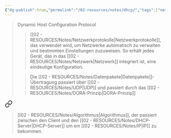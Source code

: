 ```yaml
---
{"dg-publish":true,"permalink":"/02-resources/notes/dhcp/","tags":["netzwerk","netzwerk/protocol"],"noteIcon":"","updated":"2025-07-12T13:31:41.000+02:00"}
---
```


>Dynamic Host Configuration Protocol
>>[[02 - RESOURCES/Notes/Netzwerkprotokolle\|Netzwerkprotokolle]], das verwendet wird, um Netzwerke automatisch zu verwalten und bestimmten Einstellungen zuzuweisen. 
>>So erhält jedes Gerät, das in das [[02 - RESOURCES/Notes/Netzwerk\|Netzwerk]] integriert ist, eine eindeutige Konfiguration.
>
>>Die [[02 - RESOURCES/Notes/Datenpakete\|Datenpakete]]-Übertragung passiert über [[02 - RESOURCES/Notes/UDP\|UDP]] und passiert durch das [[02 - RESOURCES/Notes/DORA-Prinzip\|DORA-Prinzip]]


<div class="transclusion internal-embed is-loaded"><a class="markdown-embed-link" href="/02-resources/notes/dora-prinzip/" aria-label="Open link"><svg xmlns="http://www.w3.org/2000/svg" width="24" height="24" viewBox="0 0 24 24" fill="none" stroke="currentColor" stroke-width="2" stroke-linecap="round" stroke-linejoin="round" class="svg-icon lucide-link"><path d="M10 13a5 5 0 0 0 7.54.54l3-3a5 5 0 0 0-7.07-7.07l-1.72 1.71"></path><path d="M14 11a5 5 0 0 0-7.54-.54l-3 3a5 5 0 0 0 7.07 7.07l1.71-1.71"></path></svg></a><div class="markdown-embed">




>[[02 - RESOURCES/Notes/Algorithmus\|Algorithmus]], der passiert zwischen den Client und den [[02 - RESOURCES/Notes/DHCP-Server\|DHCP-Server]] um ein [[02 - RESOURCES/Notes/IP\|IP]] zu bekommen.
<style> .container {font-family: sans-serif; text-align: center;} .button-wrapper button {z-index: 1;height: 40px; width: 100px; margin: 10px;padding: 5px;} .excalidraw .App-menu_top .buttonList { display: flex;} .excalidraw-wrapper { height: 800px; margin: 50px; position: relative;} :root[dir="ltr"] .excalidraw .layer-ui__wrapper .zen-mode-transition.App-menu_bottom--transition-left {transform: none;} </style><script src="https://cdn.jsdelivr.net/npm/react@17/umd/react.production.min.js"></script><script src="https://cdn.jsdelivr.net/npm/react-dom@17/umd/react-dom.production.min.js"></script><script type="text/javascript" src="https://cdn.jsdelivr.net/npm/@excalidraw/excalidraw@0/dist/excalidraw.production.min.js"></script><div id="DORA-Prinzip_2025-03-16_2331.59.excalidraw.md1"></div><script>(function(){const InitialData={"type":"excalidraw","version":2,"source":"https://github.com/zsviczian/obsidian-excalidraw-plugin/releases/tag/2.9.1","elements":[{"id":"JwCYq-vcIoy_1KJrtWYpy","type":"line","x":-264,"y":-320.2109375,"width":3,"height":608,"angle":0,"strokeColor":"#1e1e1e","backgroundColor":"transparent","fillStyle":"solid","strokeWidth":4,"strokeStyle":"solid","roughness":1,"opacity":100,"groupIds":[],"frameId":null,"index":"a0","roundness":{"type":2},"seed":1418323308,"version":113,"versionNonce":325317460,"isDeleted":false,"boundElements":null,"updated":1742164344189,"link":null,"locked":false,"points":[[0,0],[3,608]],"lastCommittedPoint":null,"startBinding":null,"endBinding":null,"startArrowhead":null,"endArrowhead":null},{"id":"5ppuDd62Y7r_Zmrpjwk13","type":"line","x":169.58631454703863,"y":-326.1728068366647,"width":3,"height":608,"angle":0,"strokeColor":"#1e1e1e","backgroundColor":"transparent","fillStyle":"solid","strokeWidth":4,"strokeStyle":"solid","roughness":1,"opacity":100,"groupIds":[],"frameId":null,"index":"a1","roundness":{"type":2},"seed":1330716524,"version":106,"versionNonce":630241132,"isDeleted":false,"boundElements":[],"updated":1742164358189,"link":null,"locked":false,"points":[[0,0],[3,608]],"lastCommittedPoint":null,"startBinding":null,"endBinding":null,"startArrowhead":null,"endArrowhead":null},{"id":"m8uS6KKS","type":"text","x":-289,"y":-371.2109375,"width":54.279937744140625,"height":25,"angle":0,"strokeColor":"#1e1e1e","backgroundColor":"transparent","fillStyle":"solid","strokeWidth":1,"strokeStyle":"solid","roughness":1,"opacity":100,"groupIds":[],"frameId":null,"index":"a2","roundness":null,"seed":1189430228,"version":27,"versionNonce":1567926356,"isDeleted":false,"boundElements":null,"updated":1742164353611,"link":null,"locked":false,"text":"Client","rawText":"Client","fontSize":20,"fontFamily":5,"textAlign":"left","verticalAlign":"top","containerId":null,"originalText":"Client","autoResize":true,"lineHeight":1.25},{"id":"3Zy4pdyz","type":"text","x":98.51026774308536,"y":-371.2746046975326,"width":122.71987915039062,"height":25,"angle":0,"strokeColor":"#1e1e1e","backgroundColor":"transparent","fillStyle":"solid","strokeWidth":4,"strokeStyle":"solid","roughness":1,"opacity":100,"groupIds":[],"frameId":null,"index":"a3","roundness":null,"seed":619675732,"version":105,"versionNonce":2077022188,"isDeleted":false,"boundElements":null,"updated":1742164402287,"link":null,"locked":false,"text":"DHCP-Server","rawText":"DHCP-Server","fontSize":20,"fontFamily":5,"textAlign":"left","verticalAlign":"top","containerId":null,"originalText":"DHCP-Server","autoResize":true,"lineHeight":1.25},{"id":"mtMnUYl3","type":"text","x":-113.88909504050235,"y":-290.97769852301377,"width":161.1598663330078,"height":25,"angle":0,"strokeColor":"#1e1e1e","backgroundColor":"transparent","fillStyle":"solid","strokeWidth":1,"strokeStyle":"solid","roughness":1,"opacity":100,"groupIds":[],"frameId":null,"index":"a5","roundness":null,"seed":256326612,"version":68,"versionNonce":1083676500,"isDeleted":false,"boundElements":null,"updated":1742164548537,"link":null,"locked":false,"text":"DHCPDISCOVER","rawText":"DHCPDISCOVER","fontSize":20,"fontFamily":5,"textAlign":"left","verticalAlign":"top","containerId":null,"originalText":"DHCPDISCOVER","autoResize":true,"lineHeight":1.25},{"id":"jV0p7WsdDGvZzrnhxZT8n","type":"arrow","x":-262.2867824843751,"y":-296.3322542555246,"width":430.6592682005174,"height":120.0950357148867,"angle":0,"strokeColor":"#1e1e1e","backgroundColor":"transparent","fillStyle":"solid","strokeWidth":1,"strokeStyle":"solid","roughness":1,"opacity":100,"groupIds":[],"frameId":null,"index":"a6","roundness":{"type":2},"seed":1692920276,"version":136,"versionNonce":779789652,"isDeleted":false,"boundElements":null,"updated":1742164475497,"link":null,"locked":false,"points":[[0,0],[430.6592682005174,120.0950357148867]],"lastCommittedPoint":[430.6592682005174,120.0950357148867],"startBinding":null,"endBinding":null,"startArrowhead":null,"endArrowhead":"arrow","elbowed":false},{"id":"aDpdTkPUuEpbhdxxnFBSC","type":"arrow","x":168.37248571614225,"y":-159.40861480988946,"width":428.36445860086985,"height":81.84820905409475,"angle":0,"strokeColor":"#1e1e1e","backgroundColor":"transparent","fillStyle":"solid","strokeWidth":1,"strokeStyle":"solid","roughness":1,"opacity":100,"groupIds":[],"frameId":null,"index":"a7","roundness":{"type":2},"seed":493775212,"version":92,"versionNonce":69607148,"isDeleted":false,"boundElements":null,"updated":1742164488022,"link":null,"locked":false,"points":[[0,0],[-428.36445860086985,81.84820905409475]],"lastCommittedPoint":[-428.36445860086985,81.84820905409475],"startBinding":null,"endBinding":null,"startArrowhead":null,"endArrowhead":"arrow","elbowed":false},{"id":"1pquZXGQ","type":"text","x":-123.8332699723083,"y":-156.3488686770261,"width":124.23988342285156,"height":25,"angle":0,"strokeColor":"#1e1e1e","backgroundColor":"transparent","fillStyle":"solid","strokeWidth":1,"strokeStyle":"solid","roughness":1,"opacity":100,"groupIds":[],"frameId":null,"index":"a8","roundness":null,"seed":1984704724,"version":14,"versionNonce":343840852,"isDeleted":false,"boundElements":null,"updated":1742164512943,"link":null,"locked":false,"text":"DHCPOFFER","rawText":"DHCPOFFER","fontSize":20,"fontFamily":5,"textAlign":"left","verticalAlign":"top","containerId":null,"originalText":"DHCPOFFER","autoResize":true,"lineHeight":1.25},{"id":"GWOxOu7nLz0cSInUN6s3O","type":"arrow","x":-262.2867824843751,"y":-56.142182825751206,"width":429.8943316673015,"height":105.56124158378583,"angle":0,"strokeColor":"#1e1e1e","backgroundColor":"transparent","fillStyle":"solid","strokeWidth":1,"strokeStyle":"solid","roughness":1,"opacity":100,"groupIds":[],"frameId":null,"index":"a9","roundness":{"type":2},"seed":1261465044,"version":79,"versionNonce":884419948,"isDeleted":false,"boundElements":null,"updated":1742164517122,"link":null,"locked":false,"points":[[0,0],[429.8943316673015,105.56124158378583]],"lastCommittedPoint":[429.8943316673015,105.56124158378583],"startBinding":null,"endBinding":null,"startArrowhead":null,"endArrowhead":"arrow","elbowed":false},{"id":"HFjN8FGH","type":"text","x":-91.70593557724294,"y":-44.6681348275136,"width":156.13986206054688,"height":25,"angle":0,"strokeColor":"#1e1e1e","backgroundColor":"transparent","fillStyle":"solid","strokeWidth":1,"strokeStyle":"solid","roughness":1,"opacity":100,"groupIds":[],"frameId":null,"index":"aA","roundness":null,"seed":1570826836,"version":33,"versionNonce":868233172,"isDeleted":false,"boundElements":null,"updated":1742164526342,"link":null,"locked":false,"text":"DHCPREQUEST","rawText":"DHCPREQUEST","fontSize":20,"fontFamily":5,"textAlign":"left","verticalAlign":"top","containerId":null,"originalText":"DHCPREQUEST","autoResize":true,"lineHeight":1.25},{"id":"oOeJnf8AFnFBy6WSoB-Mn","type":"arrow","x":168.37248571614225,"y":71.60221822129392,"width":429.1293951340857,"height":65.78454185656221,"angle":0,"strokeColor":"#1e1e1e","backgroundColor":"transparent","fillStyle":"solid","strokeWidth":1,"strokeStyle":"solid","roughness":1,"opacity":100,"groupIds":[],"frameId":null,"index":"aB","roundness":{"type":2},"seed":890411500,"version":86,"versionNonce":933619692,"isDeleted":false,"boundElements":null,"updated":1742164535284,"link":null,"locked":false,"points":[[0,0],[-429.1293951340857,65.78454185656221]],"lastCommittedPoint":[-429.1293951340857,65.78454185656221],"startBinding":null,"endBinding":null,"startArrowhead":null,"endArrowhead":"arrow","elbowed":false},{"id":"xUsjRaVF","type":"text","x":-87.88125291116393,"y":66.24766248878302,"width":89.5599365234375,"height":25,"angle":0,"strokeColor":"#1e1e1e","backgroundColor":"transparent","fillStyle":"solid","strokeWidth":1,"strokeStyle":"solid","roughness":1,"opacity":100,"groupIds":[],"frameId":null,"index":"aC","roundness":null,"seed":719566804,"version":17,"versionNonce":859206996,"isDeleted":false,"boundElements":null,"updated":1742164546534,"link":null,"locked":false,"text":"DHCPACK","rawText":"DHCPACK","fontSize":20,"fontFamily":5,"textAlign":"left","verticalAlign":"top","containerId":null,"originalText":"DHCPACK","autoResize":true,"lineHeight":1.25},{"id":"1Ak64LxSP8SVQU-qnYVTW","type":"line","x":-264.58159208402265,"y":-290.97769852301377,"width":430.6592682005173,"height":97.9118762516274,"angle":0,"strokeColor":"#1e1e1e","backgroundColor":"transparent","fillStyle":"solid","strokeWidth":1,"strokeStyle":"solid","roughness":1,"opacity":100,"groupIds":[],"frameId":null,"index":"a4","roundness":{"type":2},"seed":679497580,"version":108,"versionNonce":242586708,"isDeleted":true,"boundElements":null,"updated":1742164467661,"link":null,"locked":false,"points":[[0,0],[430.6592682005173,97.9118762516274]],"lastCommittedPoint":null,"startBinding":null,"endBinding":null,"startArrowhead":null,"endArrowhead":null}],"appState":{"theme":"dark","viewBackgroundColor":"#ffffff","currentItemStrokeColor":"#1e1e1e","currentItemBackgroundColor":"transparent","currentItemFillStyle":"solid","currentItemStrokeWidth":1,"currentItemStrokeStyle":"solid","currentItemRoughness":1,"currentItemOpacity":100,"currentItemFontFamily":5,"currentItemFontSize":20,"currentItemTextAlign":"left","currentItemStartArrowhead":null,"currentItemEndArrowhead":"arrow","currentItemArrowType":"round","scrollX":600.388730165776,"scrollY":388.56686717469074,"zoom":{"value":1.307298},"currentItemRoundness":"round","gridSize":20,"gridStep":5,"gridModeEnabled":false,"gridColor":{"Bold":"rgba(217, 217, 217, 0.5)","Regular":"rgba(230, 230, 230, 0.5)"},"currentStrokeOptions":null,"frameRendering":{"enabled":true,"clip":true,"name":true,"outline":true},"objectsSnapModeEnabled":false,"activeTool":{"type":"selection","customType":null,"locked":false,"lastActiveTool":null}},"files":{}};InitialData.scrollToContent=true;App=()=>{const e=React.useRef(null),t=React.useRef(null),[n,i]=React.useState({width:void 0,height:void 0});return React.useEffect(()=>{i({width:t.current.getBoundingClientRect().width,height:t.current.getBoundingClientRect().height});const e=()=>{i({width:t.current.getBoundingClientRect().width,height:t.current.getBoundingClientRect().height})};return window.addEventListener("resize",e),()=>window.removeEventListener("resize",e)},[t]),React.createElement(React.Fragment,null,React.createElement("div",{className:"excalidraw-wrapper",ref:t},React.createElement(ExcalidrawLib.Excalidraw,{ref:e,width:n.width,height:n.height,initialData:InitialData,viewModeEnabled:!0,zenModeEnabled:!0,gridModeEnabled:!1})))},excalidrawWrapper=document.getElementById("DORA-Prinzip_2025-03-16_2331.59.excalidraw.md1");ReactDOM.render(React.createElement(App),excalidrawWrapper);})();</script>

</div></div>


